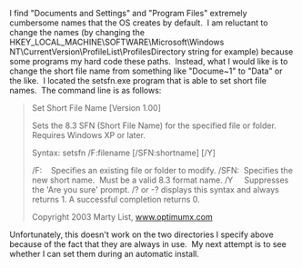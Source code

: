 
I find "Documents and Settings" and "Program Files" extremely cumbersome names that the OS creates by default.  I am reluctant to change the names (by changing the HKEY\_LOCAL\_MACHINE\\SOFTWARE\\Microsoft\\Windows NT\\CurrentVersion\\ProfileList\\ProfilesDirectory string for example) because some programs my hard code these paths.  Instead, what I would like is to change the short file name from something like "Docume~1" to "Data" or the like.  I located the setsfn.exe program that is able to set short file names.  The command line is as follows:

> Set Short File Name \[Version 1.00\]
> 
> Sets the 8.3 SFN (Short File Name) for the specified file or folder. Requires Windows XP or later.
> 
> Syntax: setsfn /F:filename \[/SFN:shortname\] \[/Y\]
> 
> /F:    Specifies an existing file or folder to modify. /SFN:  Specifies the new short name.  Must be a valid 8.3 format name. /Y     Suppresses the 'Are you sure' prompt. /? or -? displays this syntax and always returns 1. A successful completion returns 0.
> 
> Copyright 2003 Marty List, www.optimumx.com

Unfortunately, this doesn't work on the two directories I specify above because of the fact that they are always in use.  My next attempt is to see whether I can set them during an automatic install.
